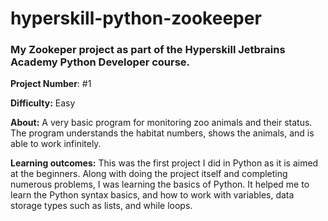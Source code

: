 # hyperskill-python-zookeeper
### My Zookeper project as part of the Hyperskill Jetbrains Academy Python Developer course.

**Project Number**: #1

**Difficulty:** Easy

**About:** A very basic program for monitoring zoo animals and their status. The program understands the habitat numbers, shows the animals, and is able to work infinitely.

**Learning outcomes:** This was the first project I did in Python as it is aimed at the beginners. Along with doing the project itself and completing numerous problems, I was learning the basics of Python. It helped me to learn the Python syntax basics, and how to work with variables, data storage types such as lists, and while loops.
